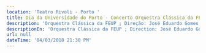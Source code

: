 ```yaml
---
location: 'Teatro Rivoli - Porto '
title: Dia da Universidade do Porto - Concerto Orquestra Clássica da FEUP
description: 'Orquestra Clássica da FEUP ; Direção: José Eduardo Gomes '
descriptionEn: 'Orquestra Clássica da FEUP ; Direction: José Eduardo Gomes '
url: null
dateTime: '04/03/2018 21:30 PM'
---
```



